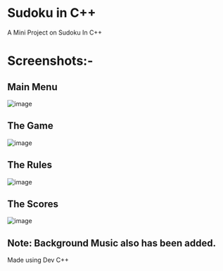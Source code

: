 # Sudoku in C++
A Mini Project on Sudoku In C++


# Screenshots:-

## Main Menu

![image](https://user-images.githubusercontent.com/85437460/129466342-9174d6e1-748d-4c34-8043-415f2976be93.png)

## The Game

![image](https://user-images.githubusercontent.com/85437460/129466355-33e5ddb9-e9ff-4a6b-b505-11909bb4242d.png)

## The Rules

![image](https://user-images.githubusercontent.com/85437460/129466367-26397307-4291-4a4d-bdfe-696345f68a77.png)

## The Scores

![image](https://user-images.githubusercontent.com/85437460/129466371-ecf421bd-c649-4709-b91b-91ce2db9153e.png)

## Note: Background Music also has been added.

Made using Dev C++

